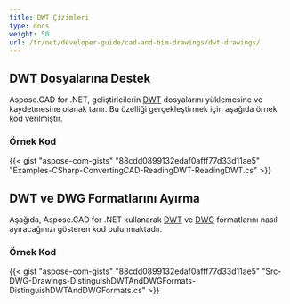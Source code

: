 ```yaml
---
title: DWT Çizimleri
type: docs
weight: 50
url: /tr/net/developer-guide/cad-and-bim-drawings/dwt-drawings/
---
```


## **DWT Dosyalarına Destek**

Aspose.CAD for .NET, geliştiricilerin [DWT](https://docs.fileformat.com/cad/dwt/) dosyalarını yüklemesine ve kaydetmesine olanak tanır. Bu özelliği gerçekleştirmek için aşağıda örnek kod verilmiştir.

### Örnek Kod

{{< gist "aspose-com-gists" "88cdd0899132edaf0afff77d33d11ae5" "Examples-CSharp-ConvertingCAD-ReadingDWT-ReadingDWT.cs" >}}

## **DWT ve DWG Formatlarını Ayırma**

Aşağıda, Aspose.CAD for .NET kullanarak [DWT](https://docs.fileformat.com/cad/dwt/) ve [DWG](https://docs.fileformat.com/cad/dwg/) formatlarını nasıl ayıracağınızı gösteren kod bulunmaktadır.

### Örnek Kod

{{< gist "aspose-com-gists" "88cdd0899132edaf0afff77d33d11ae5" "Src-DWG-Drawings-DistinguishDWTAndDWGFormats-DistinguishDWTAndDWGFormats.cs" >}}
